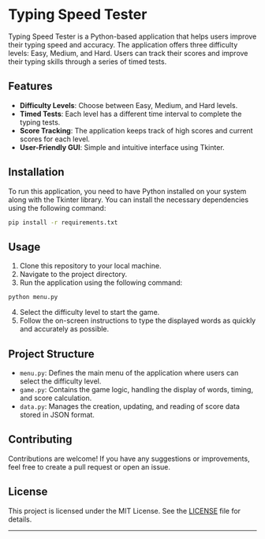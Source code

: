 
# Typing Speed Tester

Typing Speed Tester is a Python-based application that helps users improve their typing speed and accuracy. The application offers three difficulty levels: Easy, Medium, and Hard. Users can track their scores and improve their typing skills through a series of timed tests.

## Features

- **Difficulty Levels**: Choose between Easy, Medium, and Hard levels.
- **Timed Tests**: Each level has a different time interval to complete the typing tests.
- **Score Tracking**: The application keeps track of high scores and current scores for each level.
- **User-Friendly GUI**: Simple and intuitive interface using Tkinter.

## Installation

To run this application, you need to have Python installed on your system along with the Tkinter library. You can install the necessary dependencies using the following command:

```bash
pip install -r requirements.txt
```

## Usage

1. Clone this repository to your local machine.
2. Navigate to the project directory.
3. Run the application using the following command:

```bash
python menu.py
```

4. Select the difficulty level to start the game.
5. Follow the on-screen instructions to type the displayed words as quickly and accurately as possible.

## Project Structure

- `menu.py`: Defines the main menu of the application where users can select the difficulty level.
- `game.py`: Contains the game logic, handling the display of words, timing, and score calculation.
- `data.py`: Manages the creation, updating, and reading of score data stored in JSON format.

## Contributing

Contributions are welcome! If you have any suggestions or improvements, feel free to create a pull request or open an issue.

## License

This project is licensed under the MIT License. See the [LICENSE](LICENSE) file for details.

---

